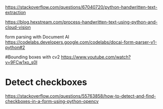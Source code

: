 https://stackoverflow.com/questions/67040720/python-handwritten-text-extraction

https://blog.hexstream.com/process-handwritten-text-using-python-and-cloud-vision

form parsing with Document AI
https://codelabs.developers.google.com/codelabs/docai-form-parser-v1-python#2

#Bounding boxes with cv2
https://www.youtube.com/watch?v=9FCw1xo_s0I


# Detect checkboxes
https://stackoverflow.com/questions/55763858/how-to-detect-and-find-checkboxes-in-a-form-using-python-opencv

